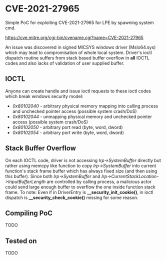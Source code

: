 # CVE-2021-27965
Simple PoC for exploiting CVE-2021-27965 for LPE by spawning system cmd.

https://cve.mitre.org/cgi-bin/cvename.cgi?name=CVE-2021-27965

An issue was discovered in signed MICSYS windows driver (MsIo64.sys) which may lead to compromisation of whole local system. Driver's ioctl dispatch routine suffers from stack based buffer overflow in __all__ IOCTL codes and also lacks of validation of user supplied buffer.

## IOCTL
Anyone can create handle and issue ioctl requests to these ioctl codes which break windows security model:

- _0x80102040_ - arbitrary physical memory mapping into calling process and unchecked pointer access (possible system crash/DoS)
- _0x80102044_ - unmapping physical memory and unchecked pointer access (possible system crash/DoS)
- _0x80102050_ - arbitrary port read (byte, word, dword)
- _0x80102054_ - arbitrary port write (byte, word, dword)

## Stack Buffer Overflow
On each IOCTL code, driver is not accessing _Irp->SystemBuffer_ directly but rather using memcpy like function to copy _Irp->SystemBuffer_ into current function's stack frame buffer which has always fixed size (and then using this buffer). Since both _Irp->SystemBuffer_ and _Irp->CurrentStackLocation->InputBufferLength_ are controlled by calling process, a malicious actor could send large enough buffer to overflow the one inside function stack frame. To note: Even if in DriverEntry is **__security_init_cookie()**, in ioctl dispatch is **__security_check_cookie()** missing for some reason.

## Compiling PoC
TODO

## Tested on
TODO

